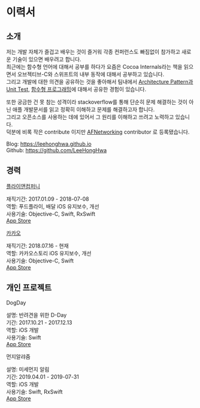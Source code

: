 # 이력서

## 소개
저는 개발 자체가 즐겁고 배우는 것이 즐거워 각종 컨퍼런스도 빠짐없이 참가하고 새로운 기술이 있으면 배우려고 합니다.<br>
최근에는 함수형 언어에 대해서 공부를 하다가 요즘은 Cocoa Internals라는 책을 읽으면서 오브젝티브-C와 스위프트의 내부 동작에 대해서 공부하고 있습니다. <br>
그리고 개발에 대한 의견을 공유하는 것을 좋아해서 팀내에서 [Architecture Pattern과 Unit Test], [함수형 프로그래밍]에 대해서 공유한 경험이 있습니다.<br>

또한 궁금한 건 못 참는 성격이라 stackoverflow를 통해 단순히 문제 해결하는 것이 아닌 애플 개발문서를 읽고 정확히 이해하고 문제를 해결하고자 합니다.<br>
그리고 오픈소스를 사용하는 데에 있어서 그 원리를 이해하고 쓰려고 노력하고 있습니다.<br>
덕분에 비록 작은 contribute 이지만 [AFNetworking] contributor 로 등록됐습니다.

Blog: https://leehonghwa.github.io<br>
Github: https://github.com/LeeHongHwa

## 경력
[플라이앤컴퍼니](https://www.foodfly.co.kr)<br>

재직기간: 2017.01.09 - 2018-07-08<br>
역할: 푸드플라이, 배달 iOS 유지보수, 개선<br>
사용기술: Objective-C, Swift, RxSwift<br>
[App Store](https://apps.apple.com/kr/app/%ED%91%B8%EB%93%9C%ED%94%8C%EB%9D%BC%EC%9D%B4/id824246101)


[카카오](https://www.kakaocorp.com)<br>

재직기간: 2018.07.16 - 현재<br>
역할: 카카오스토리 iOS 유지보수, 개선<br>
사용기술: Objective-C, Swift<br>
[App Store](https://apps.apple.com/kr/app/%EC%B9%B4%EC%B9%B4%EC%98%A4%EC%8A%A4%ED%86%A0%EB%A6%AC/id486244601)

## 개인 프로젝트
DogDay<br>

설명: 반려견을 위한 D-Day<br>
기간: 2017.10.21 - 2017.12.13<br>
역할: iOS 개발<br>
사용기술: Swift<br>
[App Store](https://apps.apple.com/kr/app/dogday/id1323721037)


먼지알랴줌<br>

설명: 미세먼지 알림<br>
기간: 2019.04.01 - 2019-07-31<br>
역할: iOS 개발<br>
사용기술: Swift, RxSwift<br>
[App Store](https://apps.apple.com/kr/app/%EB%A8%BC%EC%A7%80%EC%95%8C%EB%9E%B4%EC%A4%8C/id1470952112)


[Architecture Pattern과 Unit Test]: <https://github.com/LeeHongHwa/Architecture-Sample>
[함수형 프로그래밍]: <https://leehonghwa.github.io/blog/FunctionalProgramming>
[AFNetworking]: <https://github.com/AFNetworking/AFNetworking>
